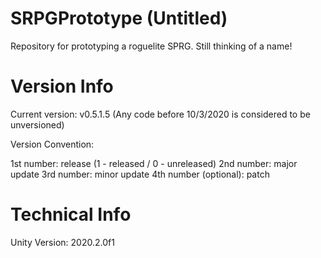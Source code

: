 # SRPGPrototype (Untitled)
Repository for prototyping a roguelite SPRG. Still thinking of a name!

# Version Info

Current version: v0.5.1.5 (Any code before 10/3/2020 is considered to be unversioned)

Version Convention:

1st number: release (1 - released / 0 - unreleased)
2nd number: major update
3rd number: minor update
4th number (optional): patch

# Technical Info
Unity Version: 2020.2.0f1